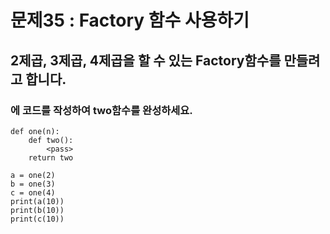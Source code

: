 # 문제35 : Factory 함수 사용하기

## 2제곱, 3제곱, 4제곱을 할 수 있는 Factory함수를 만들려고 합니다.

### <pass>에 코드를 작성하여 two함수를 완성하세요.
```
def one(n):
    def two():
        <pass>
    return two

a = one(2)
b = one(3)
c = one(4)
print(a(10))
print(b(10))
print(c(10))
```